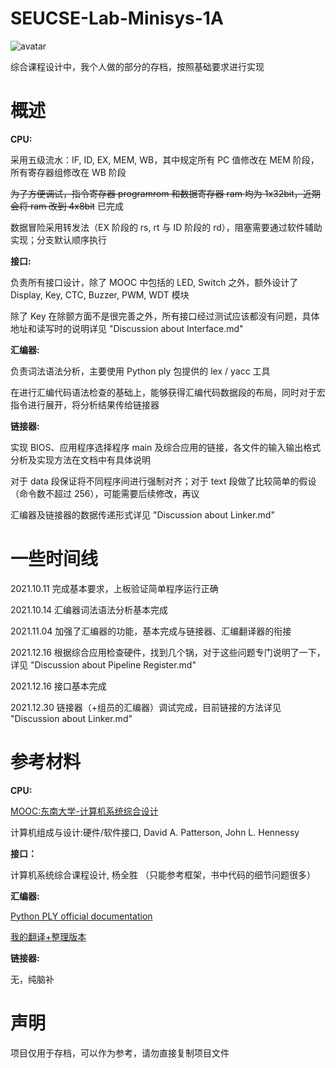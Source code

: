 # SEUCSE-Lab-Minisys-1A

![avatar](https://gravatar.loli.net/avatar/21045a9dba2e8c4b064b00dab8254be0?d=mm&s=256)

综合课程设计中，我个人做的部分的存档，按照基础要求进行实现



# 概述

**CPU:**

采用五级流水：IF, ID, EX, MEM, WB，其中规定所有 PC 值修改在 MEM 阶段，所有寄存器组修改在 WB 阶段

~~为了方便调试，指令寄存器 programrom 和数据寄存器 ram 均为 1x32bit，近期会将 ram 改到 4x8bit~~ 已完成

数据冒险采用转发法（EX 阶段的 rs, rt 与 ID 阶段的 rd），阻塞需要通过软件辅助实现；分支默认顺序执行

**接口:**

负责所有接口设计，除了 MOOC 中包括的 LED, Switch 之外，额外设计了 Display, Key, CTC, Buzzer, PWM, WDT 模块

除了 Key 在除颤方面不是很完善之外，所有接口经过测试应该都没有问题，具体地址和读写时的说明详见 "Discussion about Interface.md"

**汇编器:**

负责词法语法分析，主要使用 Python ply 包提供的 lex / yacc 工具

在进行汇编代码语法检查的基础上，能够获得汇编代码数据段的布局，同时对于宏指令进行展开，将分析结果传给链接器

**链接器:**

实现 BIOS、应用程序选择程序 main 及综合应用的链接，各文件的输入输出格式分析及实现方法在文档中有具体说明

对于 data 段保证将不同程序间进行强制对齐；对于 text 段做了比较简单的假设（命令数不超过 256），可能需要后续修改，再议

汇编器及链接器的数据传递形式详见 "Discussion about Linker.md"


# 一些时间线

2021.10.11 完成基本要求，上板验证简单程序运行正确

2021.10.14 汇编器词法语法分析基本完成

2021.11.04 加强了汇编器的功能，基本完成与链接器、汇编翻译器的衔接

2021.12.16 根据综合应用检查硬件，找到几个锅，对于这些问题专门说明了一下，详见 "Discussion about Pipeline Register.md"

2021.12.16 接口基本完成

2021.12.30 链接器（+组员的汇编器）调试完成，目前链接的方法详见 "Discussion about Linker.md"


# 参考材料

**CPU:**

[MOOC:东南大学-计算机系统综合设计](https://www.icourse163.org/course/SEU-1003566002)

计算机组成与设计:硬件/软件接口, David A. Patterson, John L. Hennessy

**接口：**

计算机系统综合课程设计, 杨全胜 （只能参考框架，书中代码的细节问题很多）

**汇编器:**

[Python PLY official documentation](http://www.dabeaz.com/ply/ply.html)

[我的翻译+整理版本](https://www.cnblogs.com/LiuRunky/p/Python_Ply_Tutorial.html)

**链接器:**

无，纯脑补


# 声明

项目仅用于存档，可以作为参考，请勿直接复制项目文件
